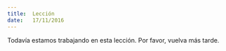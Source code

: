 ```yaml
---
title:  Lección
date:   17/11/2016
---
```


Todavía estamos trabajando en esta lección. Por favor, vuelva más tarde.